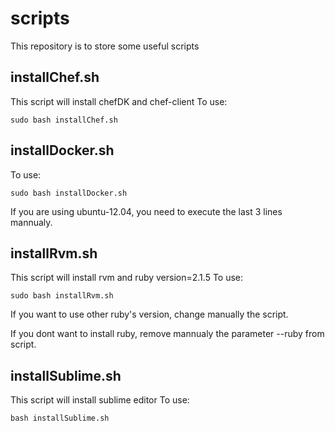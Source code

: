 # scripts
This repository is to store some useful scripts

## installChef.sh
This script will install chefDK and chef-client
To use:
```
sudo bash installChef.sh
```
## installDocker.sh
To use: 
```
sudo bash installDocker.sh
```
If you are using ubuntu-12.04, you need to execute the last 3 lines mannualy.

## installRvm.sh
This script will install rvm and ruby version=2.1.5 
To use: 
```
sudo bash installRvm.sh
```
If you want to use other ruby's version, change manually the script.

If you dont want to install ruby, remove mannualy the parameter --ruby from script.

## installSublime.sh
This script will install sublime editor
To use:
```
bash installSublime.sh
```

